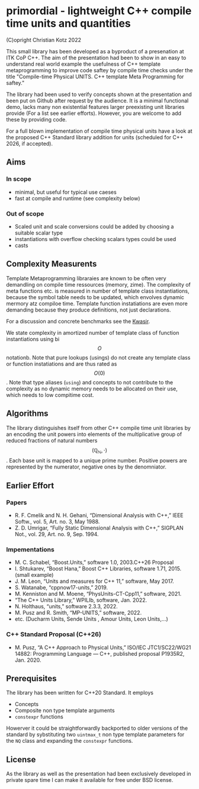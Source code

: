 primordial - lightweight C++ compile time units and quantities
==============================================================

(C)opright Christian Kotz 2022

This small library has been developed as a byproduct of a presenation at ITK CoP C++.
The aim of the presentation had been to show in an easy to understand real world example 
the usefulness of C++ template metaprogramming to improve code saftey by compile time checks
under the title "Compile-time Physical UNITS. C++ template Meta Programming for saftey."

The library had been used to verify concepts shown at the presentation and been put on Github 
after request by the audience.  It is a minimal functional demo, lacks many non existential 
features larger preexisting unit libraries provide (For a list see earlier efforts). However,
you are welcome to add these by providing code.

For a full blown implementation of compile time physical units have a look at the proposed
C++ Standard library addition for units (scheduled for C++ 2026, if accepted).

Aims
----

### In scope

- minimal, but useful for typical use caeses 
- fast at compile and runtime (see complexity below)

### Out of scope
- Scaled unit and scale conversions could be added by choosing a suitable scalar type
- instantiations with overflow checking scalars types could be used 
- casts 

Complexity Measurents
---------------------

Template Metaprogramming libraraies are known to be often very demandling on compile time ressources (memory, zime).
The complexity of meta functions etc. is measured in number of template class instantiations, because the symbol table 
needs to be updated, which envolves dynamic mermory atz compiloe time. Template function instatiations are even more
demanding because they produce definitions, not just declarations.

For a discussion and concrete benchmarks see the [Kwasir](https://github.com/kvasir-io/Kvasir). 

We state complexity in amortized number of template class of function instantiations using bi $$O$$ notationb. 
Note that pure lookups (usings) do not create any template class or function instatiations and are thus rated as 
$$O(0)$$ . Note that type aliases (`using`) and concepts to not contribute to the complexity as no dynamic memory
needs to be allocated on their use, which needs to low compitime cost.

Algorithms
----------

The library distinguishes itself from other C++ compile time unit libraries by an encoding the unit powers into 
elements of the multiplicative group of reduced fractions of natural numbers  $$\left(\mathbb{Q}_{\mathbb{N}},\cdot\right)$$.
Each base unit is mapped to a unique prime number. Positive powers are represented by the numerator, negative ones by 
the denomniator.


Earlier Effort
--------------

### Papers

* R. F. Cmelik and N. H. Gehani, “Dimensional Analysis with C++,” IEEE Softw., vol. 5, Art. no. 3, May 1988.
* Z. D. Umrigar, “Fully Static Dimensional Analysis with C++,” SIGPLAN Not., vol. 29, Art. no. 9, Sep. 1994.

### Impementations
* M. C. Schabel, “Boost.Units,” software 1.0, 2003.C++26 Proposal
* I. Shtukarev, “Boost Hana,” Boost C++ Libraries, software 1.71, 2015. (small example)
* J. M. Leon, “Units and measures for C++ 11,” software, May 2017.
* S. Watanabe, “cppnow17-units,” 2019.
* M. Kenniston and M. Moene, “PhysUnits-CT-Cpp11,” software, 2021.
* “The C++ Units Library,” WPILIb, software, Jan. 2022.
* N. Holthaus, “units,” software 2.3.3, 2022.
* M. Pusz and R. Smith, “MP-UNITS,” software, 2022.
* etc. (Ducharm Units, Sende Units , Amour Units, Leon Units,…)

### C++ Standard Proposal (C++26)
* M. Pusz, “A C++ Approach to Physical Units,” ISO/IEC JTC1/SC22/WG21 14882: Programming Language — C++, published proposal P1935R2, Jan. 2020.

Prerequisites
-------------

The library has been written for C++20 Standard. It employs 

* Concepts
* Composite non type template arguments
* `constexpr` functions

Howerver it could be straightforwardly backported to older versions of the standard by sybstituting two `uintmax_t` non type template parameters 
for the `NQ` class and expanding the `constexpr` functions.

License
-------

As the library as well as the presentation had been exclusively developed in private spare time I can make it available for free
under BSD license.

